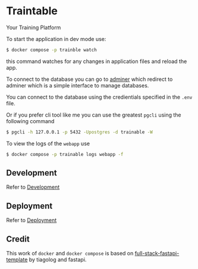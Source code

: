
# Traintable

Your Training Platform


To start the application in dev mode use:
```sh
$ docker compose -p trainble watch
```

this command watches for any changes in application files and reload the app.


To connect to the database you can go to [adminer](0.0.0.0:8080) which redirect to adminer which is a simple interface to manage databases.

You can connect to the database using the credientials specified in the `.env` file.

Or if you prefer cli tool like me you can use the greatest `pgcli` using the following command

```sh
$ pgcli -h 127.0.0.1 -p 5432 -Upostgres -d trainable -W
```


To view the logs of the `webapp` use

```sh
$ docker compose -p trainable logs webapp -f
```

Development
---
Refer to [Development](./development.md)


Deployment
---
Refer to [Deployment](./deployment.md)

Credit
---
This work of `docker` and `docker compose` is based on [full-stack-fastapi-template](https://github.com/fastapi/full-stack-fastapi-template.git) by tiagolog and fastapi.
